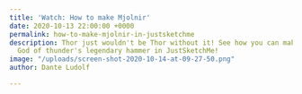 ```yaml
---
title: 'Watch: How to make Mjolnir'
date: 2020-10-13 22:00:00 +0000
permalink: how-to-make-mjolnir-in-justsketchme
description: Thor just wouldn't be Thor without it! See how you can make the mighty
  God of thunder's legendary hammer in JustSketchMe!
image: "/uploads/screen-shot-2020-10-14-at-09-27-50.png"
author: Dante Ludolf

---
```

